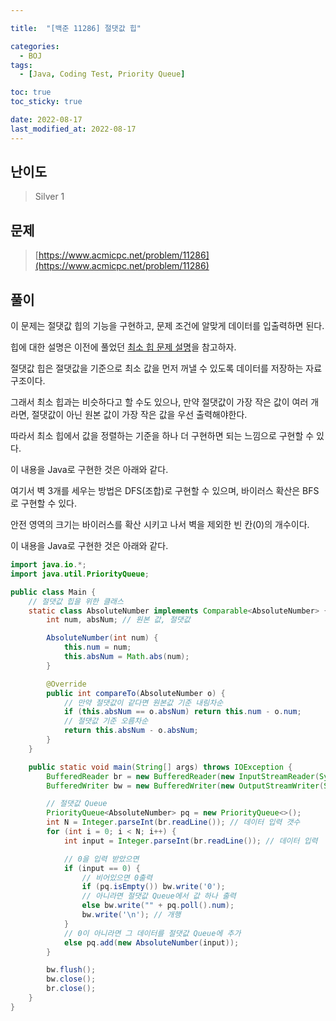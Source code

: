 ```yaml
---

title:  "[백준 11286] 절댓값 힙"

categories:
  - BOJ
tags:
  - [Java, Coding Test, Priority Queue]

toc: true
toc_sticky: true

date: 2022-08-17
last_modified_at: 2022-08-17
---
```



## 난이도

> Silver 1

## 문제

> [https://www.acmicpc.net/problem/11286](https://www.acmicpc.net/problem/11286)

## 풀이

이 문제는 절댓값 힙의 기능을 구현하고, 문제 조건에 알맞게 데이터를 입출력하면 된다.

힙에 대한 설명은 이전에 풀었던 [최소 힙 문제 설명](https://gw0x50.github.io/boj/1927/)을 참고하자.

절댓값 힙은 절댓값을 기준으로 최소 값을 먼저 꺼낼 수 있도록 데이터를 저장하는 자료구조이다.

그래서 최소 힙과는 비슷하다고 할 수도 있으나, 만약 절댓값이 가장 작은 값이 여러 개라면, 절댓값이 아닌 원본 값이 가장 작은 값을 우선 출력해야한다.

따라서 최소 힙에서 값을 정렬하는 기준을 하나 더 구현하면 되는 느낌으로 구현할 수 있다.

이 내용을 Java로 구현한 것은 아래와 같다.

여기서 벽 3개를 세우는 방법은 DFS(조합)로 구현할 수 있으며, 바이러스 확산은 BFS로 구현할 수 있다.

안전 영역의 크기는 바이러스를 확산 시키고 나서 벽을 제외한 빈 칸(0)의 개수이다.

이 내용을 Java로 구현한 것은 아래와 같다.

```java
import java.io.*;
import java.util.PriorityQueue;

public class Main {
  	// 절댓값 힙을 위한 클래스
    static class AbsoluteNumber implements Comparable<AbsoluteNumber> {
        int num, absNum; // 원본 값, 절댓값

        AbsoluteNumber(int num) {
            this.num = num;
            this.absNum = Math.abs(num);
        }

        @Override
        public int compareTo(AbsoluteNumber o) {
          	// 만약 절댓값이 같다면 원본값 기준 내림차순
            if (this.absNum == o.absNum) return this.num - o.num;
          	// 절댓값 기준 오름차순
            return this.absNum - o.absNum;
        }
    }

    public static void main(String[] args) throws IOException {
        BufferedReader br = new BufferedReader(new InputStreamReader(System.in));
        BufferedWriter bw = new BufferedWriter(new OutputStreamWriter(System.out));

      	// 절댓값 Queue
        PriorityQueue<AbsoluteNumber> pq = new PriorityQueue<>();
        int N = Integer.parseInt(br.readLine()); // 데이터 입력 갯수
        for (int i = 0; i < N; i++) {
            int input = Integer.parseInt(br.readLine()); // 데이터 입력

          	// 0을 입력 받았으면
            if (input == 0) {
              	// 비어있으면 0출력
                if (pq.isEmpty()) bw.write('0');
              	// 아니라면 절댓값 Queue에서 값 하나 출력
                else bw.write("" + pq.poll().num);
                bw.write('\n'); // 개행
            }
          	// 0이 아니라면 그 데이터를 절댓값 Queue에 추가
            else pq.add(new AbsoluteNumber(input));
        }

        bw.flush();
        bw.close();
        br.close();
    }
}
```
